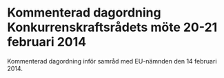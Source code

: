 # Kommenterad dagordning Konkurrenskraftsrådets möte 20-21 februari 2014

Kommenterad dagordning inför samråd med EU-nämnden den 14 februari 2014.
